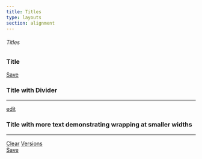 ```yaml
---
title: Titles
type: layouts
section: alignment
---
```


<h6>Titles</h6>

<div class="title title-buffer">
	<div class="title-header">
		<h3>Title</h3>
	</div>
	<div class="title-actions">
		<div class="btn-toolbar">
			<div class="btn-group">
				<a href="#" class="btn btn-primary">Save</a>
			</div>
		</div>
	</div>
</div>

<div class="title title-buffer">
	<div class="title-header">
		<h3>Title with Divider</h3>
	</div>
	<div class="title-body">
		<hr/>
	</div>
	<div class="title-actions">
		<a href="#" class="btn btn-default btn-sm btn-pill text-light">edit</a>
	</div>
</div>

<div class="title title-buffer">
	<div class="title-header">
		<h3>Title with more text demonstrating wrapping at smaller widths</h3>
	</div>
	<div class="title-body">
		<hr/>
	</div>
	<div class="title-actions">
		<div class="btn-toolbar">
			<div class="btn-group">
				<a href="#" class="btn btn-default">Clear</a>
				<a href="#" class="btn btn-default">Versions</a>
			</div>
			<div class="btn-group">
				<a href="#" class="btn btn-primary">Save</a>
			</div>
		</div>
	</div>
</div>